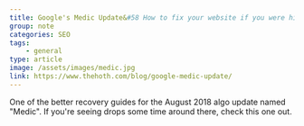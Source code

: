 ```yaml
---
title: Google's Medic Update&#58 How to fix your website if you were hit
group: note
categories: SEO
tags:
    - general
type: article
image: /assets/images/medic.jpg
link: https://www.thehoth.com/blog/google-medic-update/
---
```

One of the better recovery guides for the August 2018 algo update named "Medic".  If you're seeing drops some time around there, check this one out.
